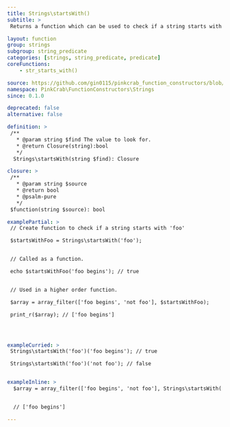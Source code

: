 ```yaml
---
title: Strings\startsWith()
subtitle: >
 Returns a function which can be used to check if a string starts with a defined sub string. The created function can then reused over any string, or used as part of a Higher Order Function such as array_filter().

layout: function
group: strings
subgroup: string_predicate
categories: [strings, string_predicate, predicate]
coreFunctions: 
    - str_starts_with()

source: https://github.com/gin0115/pinkcrab_function_constructors/blob/master/src/strings.php#L197
namespace: PinkCrab\FunctionConstructors\Strings
since: 0.1.0

deprecated: false
alternative: false

definition: >
 /**
   * @param string $find The value to look for.
   * @return Closure(string):bool
   */
  Strings\startsWith(string $find): Closure

closure: >
 /**
   * @param string $source
   * @return bool
   * @psalm-pure
   */ 
 $function(string $source): bool

examplePartial: >
 // Create function to check if a string starts with 'foo'

 $startsWithFoo = Strings\startsWith('foo');


 // Called as a function.

 echo $startsWithFoo('foo begins'); // true


 // Used in a higher order function.

 $array = array_filter(['foo begins', 'not foo'], $startsWithFoo);

 print_r($array); // ['foo begins']




exampleCurried: >
 Strings\startsWith('foo')('foo begins'); // true

 Strings\startsWith('foo')('not foo'); // false


exampleInline: >
  $array = array_filter(['foo begins', 'not foo'], Strings\startsWith('foo'));


  // ['foo begins']

---
```

